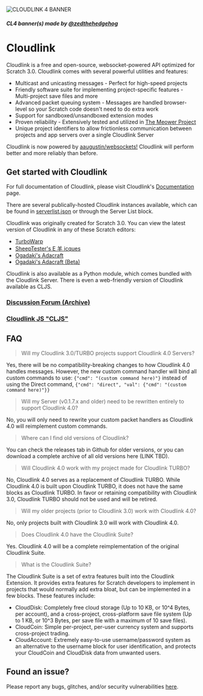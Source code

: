 ![CLOUDLINK 4 BANNER](https://user-images.githubusercontent.com/12957745/188282246-a221e66a-5d8a-4516-9ae2-79212b745d91.png)
##### CL4 banner(s) made by [@zedthehedgehog](https://github.com/zedthehedgehog)

# Cloudlink
Cloudlink is a free and open-source, websocket-powered API optimized for Scratch 3.0. Cloudlink comes with several powerful utilities and features:
* Multicast and unicasting messages - Perfect for high-speed projects
* Friendly software suite for implementing project-specific features - Multi-project save files and more
* Advanced packet queuing system - Messages are handled browser-level so your Scratch code doesn't need to do extra work
* Support for sandboxed/unsandboxed extension modes
* Proven reliability - Extensively tested and utilized in [The Meower Project](https://github.com/meower-media-co/)
* Unique project identifiers to allow frictionless communication between projects and app servers over a single Cloudlink Server

Cloudlink is now powered by [aaugustin/websockets!](https://github.com/aaugustin/websockets) Cloudlink will perform better and more reliably than before.

## Get started with Cloudlink
For full documentation of Cloudlink, please visit Cloudlink's [Documentation](https://hackmd.io/g6BogABhT6ux1GA2oqaOXA) page.

There are several publically-hosted Cloudlink instances available, which can be found in [serverlist.json](https://github.com/MikeDev101/cloudlink/blob/master/serverlist.json) or through the Server List block. 

Cloudlink was originally created for Scratch 3.0. You can view the latest version of Cloudlink in any of these Scratch editors:
- [TurboWarp](https://turbowarp.org/editor?extension=https://mikedev101.github.io/cloudlink/S4-0-nosuite.js)
- [SheepTester's E 羊 icques](https://sheeptester.github.io/scratch-gui/?url=https://mikedev101.github.io/cloudlink/S4-0-nosuite.js)
- [Ogadaki's Adacraft](https://adacraft.org/studio/)
- [Ogadaki's Adacraft (Beta)](https://beta.adacraft.org/studio/)

Cloudlink is also available as a Python module, which comes bundled with the Cloudlink Server.
There is even a web-friendly version of Cloudlink available as CLJS. 

### [Discussion Forum (Archive)](https://scratch.mit.edu/discuss/topic/398473)
### [Cloudlink JS "CLJS"](https://www.npmjs.com/package/@williamhorning/cloudlink)

## FAQ
> Will my Cloudlink 3.0/TURBO projects support Cloudlink 4.0 Servers?

Yes, there will be no compatibility-breaking changes to how Cloudlink 4.0 handles messages. However, the new custom command handler will bind all custom commands to use: `{"cmd": "(custom command here)"}` instead of using the Direct command, `{"cmd": "direct", "val": {"cmd": "(custom command here)"}}`

> Will my Server (v0.1.7.x and older) need to be rewritten entirely to support Cloudlink 4.0?

No, you will only need to rewrite your custom packet handlers as Cloudlink 4.0 will reimplement custom commands.

> Where can I find old versions of Cloudlink?

You can check the releases tab in Github for older versions, or you can download a complete archive of all old versions here (LINK TBD).

> Will Cloudlink 4.0 work with my project made for Cloudlink TURBO?

No, Cloudlink 4.0 serves as a replacement of Cloudlink TURBO. While Cloudlink 4.0 is built upon Cloudlink TURBO, it does not have the same blocks as Cloudlink TURBO. In favor or retaining compatibility with Cloudlink 3.0, Cloudlink TURBO should not be used and will be retired.

> Will my older projects (prior to Cloudlink 3.0) work with Cloudlink 4.0?

No, only projects built with Cloudlink 3.0 will work with Cloudlink 4.0.

> Does Cloudlink 4.0 have the Cloudlink Suite?

Yes. Cloudlink 4.0 will be a complete reimplementation of the original Cloudlink Suite. 

> What is the Cloudlink Suite?

The Cloudlink Suite is a set of extra features built into the Cloudlink Extension. It provides extra features for Scratch developers to implement in projects that would normally add extra bloat, but can be implemented in a few blocks. These features include:
* CloudDisk: Completely free cloud storage (Up to 10 KB, or 10^4 Bytes, per account), and a cross-project, cross-platform save file system (Up to 1 KB, or 10^3 Bytes, per save file with a maximum of 10 save files).
* CloudCoin: Simple per-project, per-user currency system and supports cross-project trading.
* CloudAccount: Extremely easy-to-use username/password system as an alternative to the username block for user identification, and protects your CloudCoin and CloudDisk data from unwanted users.

## Found an issue?
Please report any bugs, glitches, and/or security vulnerabilities [here](https://github.com/MikeDev101/cloudlink/issues).
